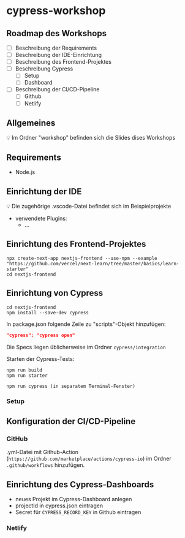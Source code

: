 # cypress-workshop
## Roadmap des Workshops

- [ ] Beschreibung der Requirements
- [ ] Beschreibung der IDE-Einrichtung
- [ ] Beschreibung des Frontend-Projektes
- [ ] Beschreibung Cypress
  - [ ] Setup
  - [ ] Dashboard
- [ ] Beschreibung der CI/CD-Pipeline
  - [ ] Github
  - [ ] Netlify

## Allgemeines

:bulb: Im Ordner "workshop" befinden sich die Slides dises Workshops

## Requirements

- Node.js

## Einrichtung der IDE

:bulb: Die zugehörige .vscode-Datei befindet sich im Beispielprojekte

- verwendete Plugins:
  - ...

## Einrichtung des Frontend-Projektes

```console
npx create-next-app nextjs-frontend --use-npm --example "https://github.com/vercel/next-learn/tree/master/basics/learn-starter"
cd nextjs-frontend
```

## Einrichtung von Cypress

```console
cd nextjs-frontend
npm install --save-dev cypress
```

In package.json folgende Zeile zu "scripts"-Objekt hinzufügen:
```json
"cypress": "cypress open"
```

Die Specs liegen üblicherweise im Ordner `cypress/integration`

Starten der Cypress-Tests:
```console
npm run build
npm run starter

npm run cypress (in separatem Terminal-Fenster)
```

### Setup

## Konfiguration der CI/CD-Pipeline

### GitHub
.yml-Datei mit Github-Action (`https://github.com/marketplace/actions/cypress-io`) im Ordner `.github/workflows` hinzufügen.

## Einrichtung des Cypress-Dashboards
- neues Projekt im Cypress-Dashboard anlegen
- projectId in cypress.json eintragen
- Secret für `CYPRESS_RECORD_KEY` in Github eintragen

### Netlify